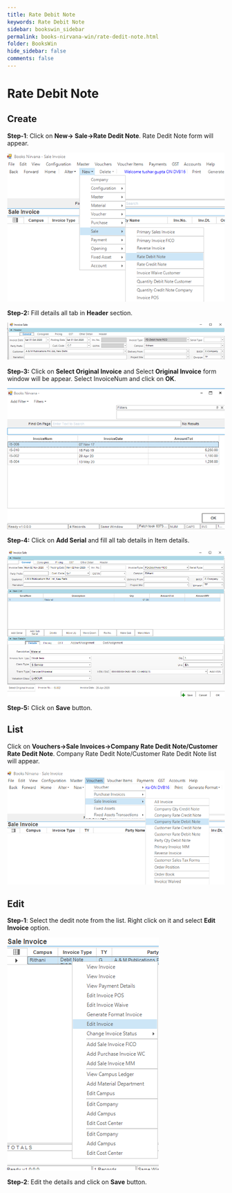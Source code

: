 ```yaml
---
title: Rate Debit Note     
keywords: Rate Debit Note 
sidebar: bookswin_sidebar
permalink: books-nirvana-win/rate-dedit-note.html
folder: BooksWin
hide_sidebar: false
comments: false
---
```


# Rate Debit Note 

## Create

**Step-1**: Click on **New-> Sale->Rate Dedit Note**. Rate Dedit Note form will appear.

![](/images/RateDeditNoteCreateSelectMenu.png)

**Step-2:** Fill details all tab in **Header** section.

![](/images/RateDeditNoteHeader.png)

**Step-3:** Click on **Select Original Invoice** and Select **Original Invoice** form window will be appear. Select InvoiceNum and click on **OK**.

![](/images/RateDeditNoteinvoice.png)

**Step-4:** Click on **Add Serial** and fill all tab details in Item details.

![](/images/RateDeditNoteAddSerial.png)

**Step-5:** Click on **Save** button.

## List

Click on **Vouchers->Sale Invoices->Company Rate Dedit Note/Customer Rate Dedit Note**. Company Rate Dedit Note/Customer Rate Dedit Note list will appear.

 ![](/images/RateDeditNoteList.png)

## Edit

**Step-1**: Select the dedit note from the list. Right click on it and select **Edit Invoice** option.

![](/images/RateDeditNoteEdit.png)

**Step-2**: Edit the details and click on **Save** button.